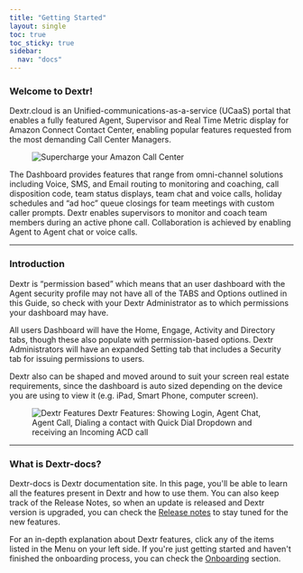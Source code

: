 ```yaml
---
title: "Getting Started"
layout: single
toc: true
toc_sticky: true
sidebar:
  nav: "docs"
---
```


### Welcome to Dextr! 

Dextr.cloud is an Unified-communications-as-a-service (UCaaS) portal that enables a fully featured Agent, Supervisor and Real Time Metric display for Amazon Connect Contact Center, enabling popular features requested from the most demanding Call Center Managers.

<figure>
   <img src="{{ '/assets/images/supercharge.png' }}" alt="Supercharge your Amazon Call Center">
</figure>

 The Dashboard provides features that range from omni-channel solutions including Voice, SMS, and Email routing to monitoring and coaching, call disposition code, team status displays, team chat and voice calls, holiday schedules and “ad hoc” queue closings for team meetings with custom caller prompts. Dextr enables supervisors to monitor and coach team members during an active phone call.  Collaboration is achieved by enabling Agent to Agent chat or voice calls. 

 - - - -

### Introduction

Dextr is “permission based” which means that an user dashboard with the Agent security profile may not have all of the TABS and Options outlined in this Guide, so check with your Dextr Administrator as to which permissions your dashboard may have.  

All users Dashboard will have the Home, Engage, Activity and Directory tabs, though these also populate with permission-based options. Dextr Administrators will have an expanded Setting tab that includes a Security tab for issuing permissions to users. 

Dextr also can be shaped and moved around to suit your screen real estate requirements, since the dashboard is auto sized depending on the device you are using to view it (e.g. iPad, Smart Phone, computer screen).   

<figure>
   <img src="{{ '/assets/images/dextr-features.gif' }}" alt="Dextr Features">
   <span>Dextr Features: Showing Login, Agent Chat, Agent Call, Dialing a contact with Quick Dial Dropdown and receiving an Incoming ACD call</span>
</figure>


- - - -

### What is Dextr-docs?

Dextr-docs is Dextr documentation site. In this page, you'll be able to learn all the features present in Dextr and how to use them. You can also keep track of the Release Notes, so when an update is released and Dextr version is upgraded, you can check the [Release notes](/release-notes/) to stay tuned for the new features.

For an in-depth explanation about Dextr features, click any of the items listed in the Menu on your left side. If you're just getting started and haven't finished the onboarding process, you can check the [Onboarding](/onboarding/) section. 

